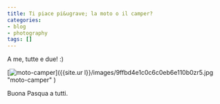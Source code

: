 ```yaml
---
title: Ti piace pi&ugrave; la moto o il camper?
categories:
- blog
- photography
tags: []
---
```

A me, tutte e due! :)

[]({{site.url}}/images/9ffbd4e1c0c6c0eb6e110b0zr5.jpg "moto-camper" )

[![moto-camper]({{site.url}}/images/9ffbd4e1c0c6c0eb6e110b0zr5.jpg)]({{site.ur
l}}/images/9ffbd4e1c0c6c0eb6e110b0zr5.jpg "moto-camper" )

  
Buona Pasqua a tutti.


